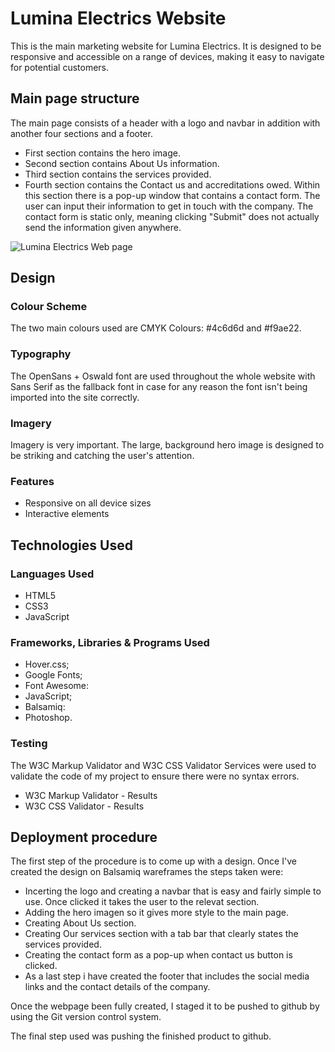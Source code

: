 # Lumina Electrics Website

This is the main marketing website for Lumina Electrics. It is designed to be responsive and accessible on a range of devices, making it easy to navigate for potential customers.

## Main page structure

The main page consists of a header with a logo and navbar in addition with another four sections and a footer.
   * First section contains the hero image.
   * Second section contains About Us information.
   * Third section contains the services provided.
   * Fourth section contains the Contact us and accreditations owed. Within this section there is a pop-up window that contains a contact form. The user can input their information to get in touch with the company. The contact form is static only, meaning clicking "Submit" does not actually send the information given anywhere.

![Lumina Electrics Web page](./images/web-page-screenshot.png)

## Design

### Colour Scheme
The two main colours used are CMYK Colours: #4c6d6d and #f9ae22.

### Typography
The OpenSans + Oswald font are used throughout the whole website with Sans Serif as the fallback font in case for any reason the font isn't being imported into the site correctly. 

### Imagery
Imagery is very important. The large, background hero image is designed to be striking and catching the user's attention.

### Features
   * Responsive on all device sizes
   * Interactive elements

## Technologies Used

### Languages Used
   * HTML5
   * CSS3
   * JavaScript

### Frameworks, Libraries & Programs Used
   * Hover.css;
   * Google Fonts;
   * Font Awesome:
   * JavaScript;
   * Balsamiq:
   * Photoshop.

### Testing

The W3C Markup Validator and W3C CSS Validator Services were used to validate the code of my project to ensure there were no syntax errors.
   * W3C Markup Validator - Results
   * W3C CSS Validator - Results

## Deployment procedure

The first step of the procedure is to come up with a design. Once I've created the design on Balsamiq wareframes the steps taken were:

   * Incerting the logo and creating a navbar that is easy and fairly simple to use. Once clicked it takes the user to the relevat section.
   * Adding the hero imagen so it gives more style to the main page.
   * Creating About Us section.
   * Creating Our services section with a tab bar that clearly states the services provided.
   * Creating the contact form as a pop-up when contact us button is clicked.
   * As a last step i have created the footer that includes the social media links and the contact details of the company.

Once the webpage been fully created, I staged it to be pushed to github by using the Git version control system.

The final step used was pushing the finished product to github.
